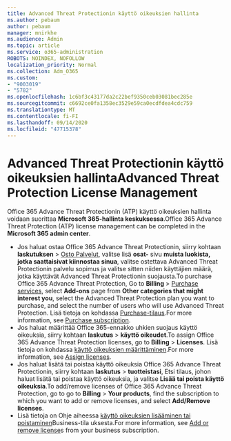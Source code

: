 ```yaml
---
title: Advanced Threat Protectionin käyttö oikeuksien hallinta
ms.author: pebaum
author: pebaum
manager: mnirkhe
ms.audience: Admin
ms.topic: article
ms.service: o365-administration
ROBOTS: NOINDEX, NOFOLLOW
localization_priority: Normal
ms.collection: Adm_O365
ms.custom:
- "9003019"
- "5782"
ms.openlocfilehash: 1c6bf3c43177da2c22bef9350ceb03081bec285e
ms.sourcegitcommit: c6692ce0fa1358ec3529e59ca0ecdfdea4cdc759
ms.translationtype: MT
ms.contentlocale: fi-FI
ms.lasthandoff: 09/14/2020
ms.locfileid: "47715378"
---
```

# <a name="advanced-threat-protection-license-management"></a><span data-ttu-id="402b3-102">Advanced Threat Protectionin käyttö oikeuksien hallinta</span><span class="sxs-lookup"><span data-stu-id="402b3-102">Advanced Threat Protection License Management</span></span>

<span data-ttu-id="402b3-103">Office 365 Advance Threat Protectionin (ATP) käyttö oikeuksien hallinta voidaan suorittaa  **Microsoft 365-hallinta keskuksessa**.</span><span class="sxs-lookup"><span data-stu-id="402b3-103">Office 365 Advance Threat Protection (ATP) license management can be completed in the  **Microsoft 365 admin center**.</span></span>

- <span data-ttu-id="402b3-104">Jos haluat ostaa Office 365 Advance Threat Protectionin, siirry kohtaan **laskutuksen**  >  [Osto Palvelut](https://go.microsoft.com/fwlink/p/?linkid=868433), valitse lisä **osat-** sivu **muista luokista, jotka saattaisivat kiinnostaa sinua**, valitse ostettava Advanced Threat Protectionin palvelu sopimus ja valitse sitten niiden käyttäjien määrä, jotka käyttävät Advanced Threat Protectionin suojausta.</span><span class="sxs-lookup"><span data-stu-id="402b3-104">To purchase Office 365 Advance Threat Protection, Go to  **Billing** > [Purchase services](https://go.microsoft.com/fwlink/p/?linkid=868433), select **Add-ons** page from  **Other categories that might interest you**, select the Advanced Threat Protection plan you want to purchase, and select the number of users who will use Advanced Threat Protection.</span></span> <span data-ttu-id="402b3-105">Lisä tietoja on kohdassa [Purchase-tilaus](https://docs.microsoft.com/microsoft-365/commerce/subscriptions/upgrade-to-different-plan).</span><span class="sxs-lookup"><span data-stu-id="402b3-105">For more information, see [Purchase subscription](https://docs.microsoft.com/microsoft-365/commerce/subscriptions/upgrade-to-different-plan).</span></span>
- <span data-ttu-id="402b3-106">Jos haluat määrittää Office 365-ennakko uhkien suojaus käyttö oikeuksia, siirry kohtaan **laskutus**  >  **käyttö oikeudet**.</span><span class="sxs-lookup"><span data-stu-id="402b3-106">To assign Office 365 Advance Threat Protection licenses, go to **Billing** > **Licenses**.</span></span> <span data-ttu-id="402b3-107">Lisä tietoja on kohdassa  [käyttö oikeuksien määrittäminen](https://docs.microsoft.com/microsoft-365/admin/manage/assign-licenses-to-users).</span><span class="sxs-lookup"><span data-stu-id="402b3-107">For more information, see  [Assign licenses](https://docs.microsoft.com/microsoft-365/admin/manage/assign-licenses-to-users).</span></span>  
- <span data-ttu-id="402b3-108">Jos haluat lisätä tai poistaa käyttö oikeuksia Office 365 Advance Threat Protectionin, siirry kohtaan **laskutus**  >  **tuotteistasi**, Etsi tilaus, johon haluat lisätä tai poistaa käyttö oikeuksia, ja valitse **Lisää tai poista käyttö oikeuksia**.</span><span class="sxs-lookup"><span data-stu-id="402b3-108">To add/remove licenses of Office 365 Advance Threat Protection, go to go to **Billing** > **Your products**, find the subscription to which you want to add or remove licenses, and select **Add/Remove licenses**.</span></span>  
- <span data-ttu-id="402b3-109">Lisä tietoja on Ohje aiheessa [käyttö oikeuksien lisääminen tai poistaminen](https://docs.microsoft.com/microsoft-365/commerce/licenses/buy-licenses?view=o365-worldwide#add-or-remove-licenses-for-your-business-subscription)Business-tila uksesta.</span><span class="sxs-lookup"><span data-stu-id="402b3-109">For more information, see [Add or remove license](https://docs.microsoft.com/microsoft-365/commerce/licenses/buy-licenses?view=o365-worldwide#add-or-remove-licenses-for-your-business-subscription)s from your business subscription.</span></span>
